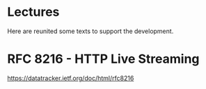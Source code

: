 # Lectures

Here are reunited some texts to support the development.

# RFC 8216 - HTTP Live Streaming

https://datatracker.ietf.org/doc/html/rfc8216